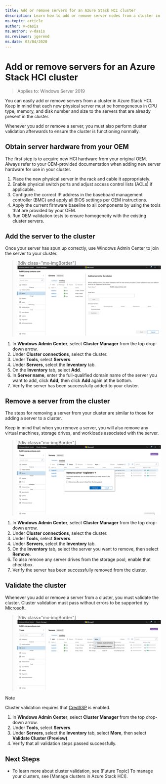 ```yaml
---
title: Add or remove servers for an Azure Stack HCI cluster
description: Learn how to add or remove server nodes from a cluster in Azure Stack HCI 
ms.topic: article
author: v-dasis
ms.author: v-dasis
ms.reviewer: jgerend
ms.date: 03/04/2020
---
```


# Add or remove servers for an Azure Stack HCI cluster

> Applies to: Windows Server 2019

You can easily add or remove servers from a cluster in Azure Stack HCI. Keep in mind that each new physical server must be homogeneous in CPU type, memory, and disk number and size to the servers that are already present in the cluster.

Whenever you add or remove a server, you must also perform cluster validation afterwards to ensure the cluster is functioning normally.

## Obtain server hardware from your OEM ##

The first step is to acquire new HCI hardware from your original OEM. Always refer to your OEM-provided documentation when adding new server hardware for use in your cluster.

1. Place the new physical server in the rack and cable it appropriately.
1. Enable physical switch ports and adjust access control lists (ACLs) if applicable.
1. Configure the correct IP address in the baseboard management controller (BMC) and apply all BIOS settings per OEM instructions.
1. Apply the current firmware baseline to all components by using the tools that are provided by your OEM.
1. Run OEM validation tests to ensure homogeneity with the existing cluster servers.

## Add the server to the cluster ##

Once your server has spun up correctly, use Windows Admin Center to join the server to your cluster.

> [!div class="mx-imgBorder"]
> ![Add server node](media/manage-cluster/add-server.png)

1. In **Windows Admin Center**, select **Cluster Manager** from the top drop-down arrow.
1. Under **Cluster connections**, select the cluster.
1. Under **Tools**, select **Servers**.
1. Under **Servers**, select the **Inventory** tab.
1. On the **Inventory** tab, select **Add**.
1. In **Server name**, enter the full-qualified domain name of the server you want to add, click **Add**, then click **Add** again at the bottom.
1. Verify the server has been successfully added to your cluster.

## Remove a server from the cluster ##

The steps for removing a server from your cluster are similar to those for adding a server to a cluster.

Keep in mind that when you remove a server, you will also remove any virtual machines, storage drives, and workloads associated with the server.

> [!div class="mx-imgBorder"]
> ![Remove server node](media/manage-cluster/remove-server.png)

1. In **Windows Admin Center**, select **Cluster Manager** from the top drop-down arrow.
1. Under **Cluster connections**, select the cluster.
1. Under **Tools**, select **Servers**.
1. Under **Servers**, select the **Inventory** tab.
1. On the **Inventory** tab, select the server you want to remove, then select **Remove**.
1. To also remove any server drives from the storage pool, enable that checkbox.
1. Verify the server has been successfully removed from the cluster.

## Validate the cluster ##

Whenever you add or remove a server from a cluster, you must validate the cluster. Cluster validation must pass without errors to be supported by Microsoft.

> [!div class="mx-imgBorder"]
> ![Validate cluster](media//manage-cluster/validate-cluster.png)

> [!NOTE]
> Cluster validation requires that [CredSSP](https://docs.microsoft.com/windows-server/manage/windows-admin-center/understand/faq#does-windows-admin-center-use-credssp) is enabled.

1. In **Windows Admin Center**, select **Cluster Manager** from the top drop-down arrow.
1. Under **Tools**, select **Servers**.
1. Under **Servers**, select the **Inventory** tab, select **More**, then select **Validate Cluster (Preview)**.
1. Verify that all validation steps passed successfully.

## Next Steps ##

 - To learn more about cluster validation, see [Future Topic]
 To manage your clusters, see [Manage clusters in Azure Stack HCI].